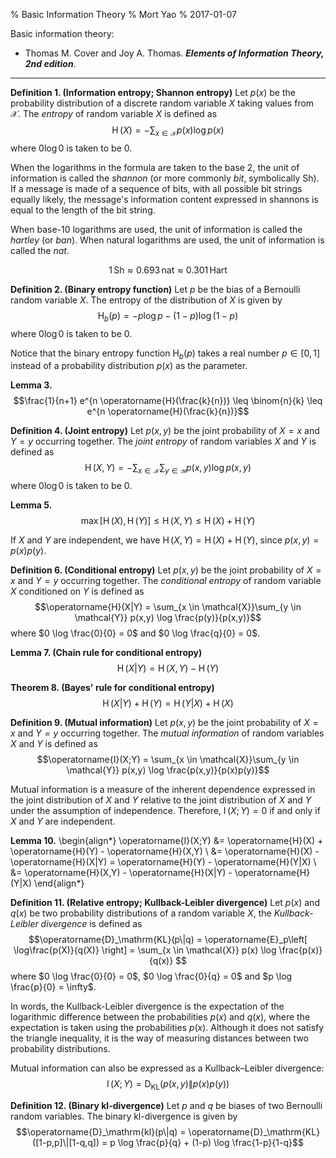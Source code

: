 % Basic Information Theory
% Mort Yao
% 2017-01-07

Basic information theory:

* Thomas M. Cover and Joy A. Thomas. ***Elements of Information Theory, 2nd edition***.

---

**Definition 1. (Information entropy; Shannon entropy)** Let $p(x)$ be the probability distribution of a discrete random variable $X$ taking values from $\mathcal{X}$. The *entropy* of random variable $X$ is defined as
$$\operatorname{H}(X) = -\sum_{x \in \mathcal{X}} p(x) \log p(x)$$
where $0 \log 0$ is taken to be $0$.

When the logarithms in the formula are taken to the base 2, the unit of information is called the *shannon* (or more commonly *bit*, symbolically $\mathrm{Sh}$). If a message is made of a sequence of bits, with all possible bit strings equally likely, the message's information content expressed in shannons is equal to the length of the bit string.

When base-10 logarithms are used, the unit of information is called the *hartley* (or *ban*).  When natural logarithms are used, the unit of information is called the *nat*.

$$1\,\mathrm{Sh} \approx 0.693\,\mathrm{nat} \approx 0.301\,\mathrm{Hart}$$

**Definition 2. (Binary entropy function)** Let $p$ be the bias of a Bernoulli random variable $X$. The entropy of the distribution of $X$ is given by
$$\operatorname{H}_b(p) = -p \log p - (1-p) \log (1-p)$$
where $0 \log 0$ is taken to be $0$.

Notice that the binary entropy function $\operatorname{H}_b(p)$ takes a real number $p \in [0,1]$ instead of a probability distribution $p(x)$ as the parameter.

**Lemma 3.**
$$\frac{1}{n+1} e^{n \operatorname{H}(\frac{k}{n})} \leq \binom{n}{k} \leq e^{n \operatorname{H}(\frac{k}{n})}$$

**Definition 4. (Joint entropy)** Let $p(x,y)$ be the joint probability of $X=x$ and $Y=y$ occurring together. The *joint entropy* of random variables $X$ and $Y$ is defined as
$$\operatorname{H}(X,Y) = -\sum_{x \in \mathcal{X}}\sum_{y \in \mathcal{Y}} p(x,y) \log p(x,y)$$
where $0 \log 0$ is taken to be $0$.

**Lemma 5.**
$$\max[\operatorname{H}(X), \operatorname{H}(Y)] \leq \operatorname{H}(X,Y) \leq \operatorname{H}(X) + \operatorname{H}(Y)$$

If $X$ and $Y$ are independent, we have $\operatorname{H}(X,Y) = \operatorname{H}(X) + \operatorname{H}(Y)$, since $p(x,y) = p(x)p(y)$.

**Definition 6. (Conditional entropy)** Let $p(x,y)$ be the joint probability of $X=x$ and $Y=y$ occurring together. The *conditional entropy* of random variable $X$ conditioned on $Y$ is defined as
$$\operatorname{H}(X|Y) = \sum_{x \in \mathcal{X}}\sum_{y \in \mathcal{Y}} p(x,y) \log \frac{p(y)}{p(x,y)}$$
where $0 \log \frac{0}{0} = 0$ and $0 \log \frac{q}{0} = 0$.

**Lemma 7. (Chain rule for conditional entropy)**
$$\operatorname{H}(X|Y) = \operatorname{H}(X,Y) - \operatorname{H}(Y)$$

**Theorem 8. (Bayes' rule for conditional entropy)**
$$\operatorname{H}(X|Y) + \operatorname{H}(Y) = \operatorname{H}(Y|X) + \operatorname{H}(X)$$

**Definition 9. (Mutual information)** Let $p(x,y)$ be the joint probability of $X=x$ and $Y=y$ occurring together.  The *mutual information* of random variables $X$ and $Y$ is defined as
$$\operatorname{I}(X;Y) = \sum_{x \in \mathcal{X}}\sum_{y \in \mathcal{Y}} p(x,y) \log \frac{p(x,y)}{p(x)p(y)}$$

Mutual information is a measure of the inherent dependence expressed in the joint distribution of $X$ and $Y$ relative to the joint distribution of $X$ and $Y$ under the assumption of independence. Therefore, $\operatorname{I}(X;Y) = 0$ if and only if $X$ and $Y$ are independent.

**Lemma 10.**
\begin{align*}
\operatorname{I}(X;Y)
&= \operatorname{H}(X) + \operatorname{H}(Y) - \operatorname{H}(X,Y) \\
&= \operatorname{H}(X) - \operatorname{H}(X|Y) = \operatorname{H}(Y) - \operatorname{H}(Y|X) \\
&= \operatorname{H}(X,Y) - \operatorname{H}(X|Y) - \operatorname{H}(Y|X)
\end{align*}

**Definition 11. (Relative entropy; Kullback-Leibler divergence)** Let $p(x)$ and $q(x)$ be two probability distributions of a random variable $X$, the *Kullback-Leibler divergence* is defined as
$$\operatorname{D}_\mathrm{KL}(p\|q)
= \operatorname{E}_p\left[ \log\frac{p(X)}{q(X)} \right]
= \sum_{x \in \mathcal{X}} p(x) \log \frac{p(x)}{q(x)}
$$
where $0 \log \frac{0}{0} = 0$, $0 \log \frac{0}{q} = 0$ and $p \log \frac{p}{0} = \infty$.

In words, the Kullback-Leibler divergence is the expectation of the logarithmic difference between the probabilities $p(x)$ and $q(x)$, where the expectation is taken using the probabilities $p(x)$. Although it does not satisfy the triangle inequality, it is the way of measuring distances between two probability distributions.

Mutual information can also be expressed as a Kullback–Leibler divergence:
$$\operatorname{I}(X;Y) = \operatorname{D}_\mathrm{KL}(p(x,y)\|p(x)p(y))$$

**Definition 12. (Binary kl-divergence)** Let $p$ and $q$ be biases of two Bernoulli random variables. The binary kl-divergence is given by
$$\operatorname{D}_\mathrm{kl}(p\|q) = \operatorname{D}_\mathrm{KL}([1-p,p]\|[1-q,q])
= p \log \frac{p}{q} + (1-p) \log \frac{1-p}{1-q}$$
